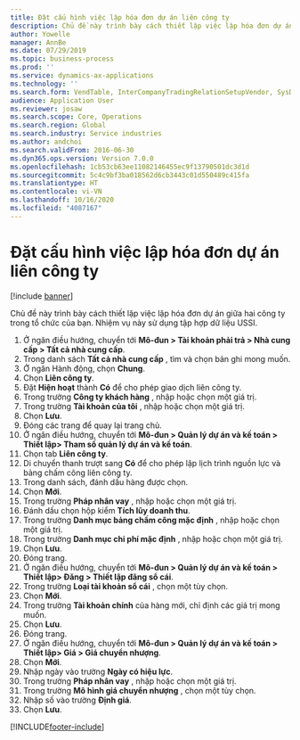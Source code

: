 ```yaml
---
title: Đặt cấu hình việc lập hóa đơn dự án liên công ty
description: Chủ đề này trình bày cách thiết lập việc lập hóa đơn dự án giữa hai công ty trong tổ chức của bạn.
author: Yowelle
manager: AnnBe
ms.date: 07/29/2019
ms.topic: business-process
ms.prod: ''
ms.service: dynamics-ax-applications
ms.technology: ''
ms.search.form: VendTable, InterCompanyTradingRelationSetupVendor, SysDataAreaSelectLookup, ProjParameters, ProjPosting, ProjTransferPrice
audience: Application User
ms.reviewer: josaw
ms.search.scope: Core, Operations
ms.search.region: Global
ms.search.industry: Service industries
ms.author: andchoi
ms.search.validFrom: 2016-06-30
ms.dyn365.ops.version: Version 7.0.0
ms.openlocfilehash: 1cb53cb63ee11082146455ec9f13790501dc3d1d
ms.sourcegitcommit: 5c4c9bf3ba018562d6cb3443c01d550489c415fa
ms.translationtype: HT
ms.contentlocale: vi-VN
ms.lasthandoff: 10/16/2020
ms.locfileid: "4087167"
---
```

# <a name="configure-intercompany-project-invoicing"></a>Đặt cấu hình việc lập hóa đơn dự án liên công ty

[!include [banner](../../includes/banner.md)]

Chủ đề này trình bày cách thiết lập việc lập hóa đơn dự án giữa hai công ty trong tổ chức của bạn. Nhiệm vụ này sử dụng tập hợp dữ liệu USSI.

1. Ở ngăn điều hướng, chuyển tới **Mô-đun > Tài khoản phải trả > Nhà cung cấp > Tất cả nhà cung cấp**.
2. Trong danh sách **Tất cả nhà cung cấp** , tìm và chọn bản ghi mong muốn.
3. Ở ngăn Hành động, chọn **Chung**.
4. Chọn **Liên công ty**.
5. Đặt **Hiện hoạt** thành **Có** để cho phép giao dịch liên công ty.
6. Trong trường **Công ty khách hàng** , nhập hoặc chọn một giá trị.
7. Trong trường **Tài khoản của tôi** , nhập hoặc chọn một giá trị.
8. Chọn **Lưu**.
9. Đóng các trang để quay lại trang chủ.
10. Ở ngăn điều hướng, chuyển tới **Mô-đun > Quản lý dự án và kế toán > Thiết lập> Tham số quản lý dự án và kế toán**.
11. Chọn tab **Liên công ty**.
12. Di chuyển thanh trượt sang **Có** để cho phép lập lịch trình nguồn lực và bảng chấm công liên công ty.
13. Trong danh sách, đánh dấu hàng được chọn.
14. Chọn **Mới**.
15. Trong trường **Pháp nhân vay** , nhập hoặc chọn một giá trị.
16. Đánh dấu chọn hộp kiểm **Tích lũy doanh thu**.
17. Trong trường **Danh mục bảng chấm công mặc định** , nhập hoặc chọn một giá trị.
18. Trong trường **Danh mục chi phí mặc định** , nhập hoặc chọn một giá trị.
19. Chọn **Lưu**.
20. Đóng trang.
21. Ở ngăn điều hướng, chuyển tới **Mô-đun > Quản lý dự án và kế toán > Thiết lập> Đăng > Thiết lập đăng sổ cái**.
22. Trong trường **Loại tài khoản sổ cái** , chọn một tùy chọn.
23. Chọn **Mới**.
24. Trong trường **Tài khoản chính** của hàng mới, chỉ định các giá trị mong muốn.
25. Chọn **Lưu**.
26. Đóng trang.
27. Ở ngăn điều hướng, chuyển tới **Mô-đun > Quản lý dự án và kế toán > Thiết lập> Giá > Giá chuyển nhượng**.
28. Chọn **Mới**.
29. Nhập ngày vào trường **Ngày có hiệu lực**.
30. Trong trường **Pháp nhân vay** , nhập hoặc chọn một giá trị.
31. Trong trường **Mô hình giá chuyển nhượng** , chọn một tùy chọn.
32. Nhập số vào trường **Định giá**.
33. Chọn **Lưu**.



[!INCLUDE[footer-include](../../includes/footer-banner.md)]